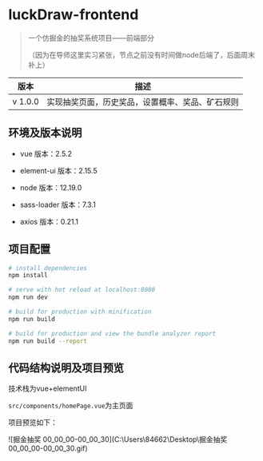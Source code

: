 # luckDraw-frontend

> 一个仿掘金的抽奖系统项目——前端部分
>
> （因为在导师这里实习紧张，节点之前没有时间做node后端了，后面周末补上）

| 版本    | 描述                                             |
| ------- | ------------------------------------------------ |
| v 1.0.0 | 实现抽奖页面，历史奖品，设置概率、奖品、矿石规则 |



## 环境及版本说明

* vue 版本：2.5.2

* element-ui 版本：2.15.5
* node 版本：12.19.0
* sass-loader 版本：7.3.1
* axios 版本：0.21.1

## 项目配置

``` bash
# install dependencies
npm install

# serve with hot reload at localhost:8080
npm run dev

# build for production with minification
npm run build

# build for production and view the bundle analyzer report
npm run build --report
```

## 代码结构说明及项目预览

技术栈为vue+elementUI

`src/components/homePage.vue`为主页面

项目预览如下：

![掘金抽奖 00_00_00-00_00_30](C:\Users\84662\Desktop\掘金抽奖 00_00_00-00_00_30.gif)